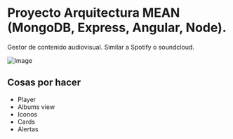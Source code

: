 # Proyecto Arquitectura MEAN (MongoDB, Express, Angular, Node).
Gestor de contenido audiovisual. Similar a Spotify o soundcloud.

![Image](https://hollywoodsuite.ca/wp-content/uploads/2016/07/rhapsody.gif)

## Cosas por hacer 

* Player
* Albums view
* Iconos
* Cards
* Alertas
